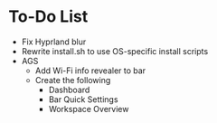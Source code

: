 # To-Do List
 - Fix Hyprland blur
 - Rewrite install.sh to use OS-specific install scripts
 - AGS
   - Add Wi-Fi info revealer to bar
   - Create the following
     - Dashboard
     - Bar Quick Settings
     - Workspace Overview